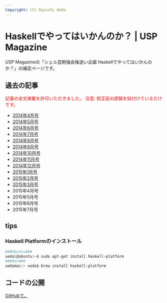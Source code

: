 ```yaml
---
Copyright: (C) Ryuichi Ueda
---
```



# Haskellでやってはいかんのか？ | USP Magazine
USP Magazineの「シェル芸勉強会後追い企画 Haskellでやってはいかんのか？」の補足ページです。

<h2>過去の記事</h2>

<span style="color:red">記事の全文掲載を許可いただきました。</span>
<span style="color:red">注意: 校正前の原稿を貼付けているだけです。</span>

<ul>
 <li><a href="http://blog.ueda.asia/?page_id=3280" title="USP Magazine 2014年4月号「シェル芸勉強会後追い企画 Haskellでやってはいかんのか？">2014年4月号</a></li> 
 <li><a href="http://blog.ueda.asia/?page_id=3582" title="USP Magazine 2014年5月号「シェル芸勉強会後追い企画 Haskellでやってはいかんのか？">2014年5月号</a></li>
 <li><a href="http://blog.ueda.asia/?page_id=4378" title="USP Magazine 2014年6月号「シェル芸勉強会後追い企画 Haskellでやってはいかんのか？">2014年6月号</a></li>
 <li><a href="http://blog.ueda.asia/?page_id=4389" title="USP Magazine 2014年7月号「シェル芸勉強会後追い企画 Haskellでやってはいかんのか？">2014年7月号</a></li>
 <li><a href="http://blog.ueda.asia/?page_id=6088" title="USP Magazine 2014年8月号「シェル芸勉強会後追い企画 Haskellでやってはいかんのか？">2014年8月号</a></li>
 <li><a href="http://blog.ueda.asia/?page_id=6095" title="USP Magazine 2014年9月号「シェル芸勉強会後追い企画 Haskellでやってはいかんのか？">2014年9月号</a></li>
 <li><a href="http://blog.ueda.asia/?page_id=6100" title="USP Magazine 2014年10月号「シェル芸勉強会後追い企画 Haskellでやってはいかんのか？">2014年10月号</a></li>
 <li><a href="http://blog.ueda.asia/?page_id=6104" title="USP Magazine 2014年11月号「シェル芸勉強会後追い企画 Haskellでやってはいかんのか？">2014年11月号</a></li>
 <li><a href="http://blog.ueda.asia/?page_id=6108" title="USP Magazine 2014年12月号「シェル芸勉強会後追い企画 Haskellでやってはいかんのか？">2014年12月号</a></li>
 <li><a href="http://blog.ueda.asia/?page_id=6113" title="USP Magazine 2015年1月号「シェル芸勉強会後追い企画: Haskellでやってはいかんのか？」">2015年1月号</a></li>
 <li><a href="http://blog.ueda.asia/?page_id=6118" title="USP Magazine 2015年2月号「Haskell版Open usp Tukubai完成させるぞ企画: Haskellでやってはいかんのか？」">2015年2月号</a></li>
 <li><a href="http://blog.ueda.asia/?page_id=6121" title="USP Magazine 2015年3月号「Haskell版Open usp Tukubai完成させるぞ企画: Haskellでやってはいかんのか？」">2015年3月号</a></li>
 <li>2015年4月号</li>
 <li>2015年5月号</li>
 <li>2015年6月号</li>
 <li>2015年7月号</li>
</ul>


<h2>tips</h2>
<h3>Haskell Platformのインストール</h3>

```bash
###Ubuntu###
ueda\@ubuntu:~$ sudo apt-get install haskell-platform
###Mac###
uedamac:~ ueda$ brew install haskell-platform
```

<h2>コードの公開</h2>

<a href="https://github.com/ryuichiueda/UspMagazineHaskell" target="_blank">GitHubで。</a>


